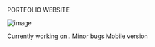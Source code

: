 PORTFOLIO WEBSITE

![image](https://user-images.githubusercontent.com/44476743/167882123-66b76b9f-57fd-49b6-aadd-4599d2b5156d.png)


Currently working on..
Minor bugs
Mobile version
